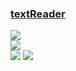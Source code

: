 ### [textReader](https://github.com/cademcniven/textReader)

![](https://img.shields.io/github/license/cademcniven/textReader?style=flat-square)<br />
[![](https://img.shields.io/github/last-commit/scillidan/textReader/main?label=last%20commit%20(fork)&style=flat-square)](https://github.com/scillidan/textReader)<br />
![](https://img.shields.io/badge/GitHub%20Pages-121013?logo=github&logoColor=white) ![](https://img.shields.io/badge/Vercel-black?style=flat&logo=Vercel&logoColor=white)